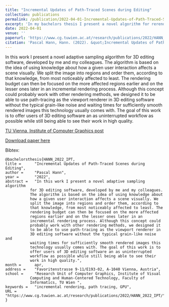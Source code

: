 ```yaml
---
title: "Incremental Updates of Path-Traced Scenes during Editing"
collection: publications
permalink: /publication/2022-04-01-Incremental-Updates-of-Path-Traced-Scenes-during-Editing
excerpt: 'In my bachelors thesis I present a novel algorithm for rerendering 3D scenes after it was changed by a user interaction.'
date: 2022-04-01
venue: ''
paperurl: 'https://www.cg.tuwien.ac.at/research/publications/2022/HANN_2022_IPT/HANN_2022_IPT-thesis.pdf'
citation: 'Pascal Hann, Hann. (2022). &quot;Incremental Updates of Path-Traced Scenes during Editing.&quot;'
---
```

In this work I present a novel adaptive sampling algorithm for 3D editing software, developed by me and my colleagues. The algorithm is based on the idea of using knowledge about how a given user interaction affects a scene visually. We split the image into regions and order them, according to that knowledge, from most noticeably affected to least. The rendering budget can then be focused on the more affected regions earlier and on the lesser ones later in an incremental rendering process. Although this concept could probably work with other rendering methods, we designed it to be able to use path-tracing as the viewport renderer in 3D editing software without the typical grain-like noise and waiting times for sufficiently smooth rendered images this technology usually comes with. The goal of this work is to offer users of 3D editing software an as uninterrupted workflow as possible while still being able to see their work in high quality.

[TU Vienna, Institute of Computer Graphics post](https://www.cg.tuwien.ac.at/research/publications/2022/HANN_2022_IPT/)

[Download paper here](https://www.cg.tuwien.ac.at/research/publications/2022/HANN_2022_IPT/HANN_2022_IPT-thesis.pdf)

Bibtex:

    @bachelorsthesis{HANN_2022_IPT,
    title =      "Incremental Updates of Path-Traced Scenes during Editing",
    author =     "Pascal Hann",
    year =       "2022",
    abstract =   "In this work I present a novel adaptive sampling algorithm
               for 3D editing software, developed by me and my colleagues.
               The algorithm is based on the idea of using knowledge about
               how a given user interaction affects a scene visually. We
               split the image into regions and order them, according to
               that knowledge, from most noticeably affected to least. The
               rendering budget can then be focused on the more affected
               regions earlier and on the lesser ones later in an
               incremental rendering process. Although this concept could
               probably work with other rendering methods, we designed it
               to be able to use path-tracing as the viewport renderer in
               3D editing software without the typical grain-like noise and
               waiting times for sufficiently smooth rendered images this
               technology usually comes with. The goal of this work is to
               offer users of 3D editing software an as uninterrupted
               workflow as possible while still being able to see their
               work in high quality.",
    month =      apr,
    address =    "Favoritenstrasse 9-11/E193-02, A-1040 Vienna, Austria",
    school =     "Research Unit of Computer Graphics, Institute of Visual
               Computing and Human-Centered Technology, Faculty of
               Informatics, TU Wien ",
    keywords =   "incremental rendering, path tracing, GPU",
    URL =        "https://www.cg.tuwien.ac.at/research/publications/2022/HANN_2022_IPT/",
    }